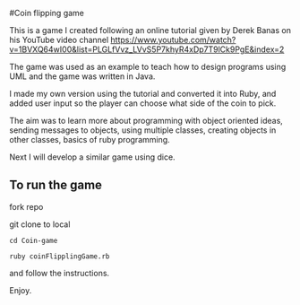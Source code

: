 #Coin flipping game

This is a game I created following an online tutorial given by Derek Banas on his YouTube video channel
https://www.youtube.com/watch?v=1BVXQ64wI00&list=PLGLfVvz_LVvS5P7khyR4xDp7T9lCk9PgE&index=2

The game was used as an example to teach how to design programs using UML and the game was written in Java.

I made my own version using the tutorial and converted it into Ruby, and added user input so the player can choose what side of the coin
to pick. 

The aim was to learn more about programming with object oriented ideas, sending messages to objects, using multiple classes, creating objects
in other classes, basics of ruby programming.

Next I will develop a similar game using dice.

To run the game
---

fork repo

git clone to local

```cd Coin-game```

```ruby coinFlipplingGame.rb```

and follow the instructions.


Enjoy.

